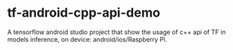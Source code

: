 # tf-android-cpp-api-demo
A tensorflow android studio project that show the usage of c++ api of TF in models inference, on device: android/ios/Raspberry Pi.

